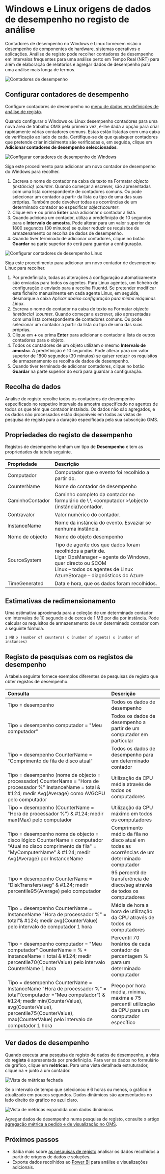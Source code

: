 <properties 
   pageTitle="Contadores de desempenho do Windows e Linux no registo de análise | Microsoft Azure"
   description="Contadores de desempenho são recolhidos pela análise de registo para analisar o desempenho no Windows e Linux agentes.  Este artigo descreve como configurar a recolha de contadores de desempenho para ambas as janelas e Linux agentes, detalhes de estes são armazenados no repositório de OMS e sobre como analisá-los no portal do OMS."
   services="log-analytics"
   documentationCenter=""
   authors="bwren"
   manager="jwhit"
   editor="tysonn" />
<tags 
   ms.service="log-analytics"
   ms.devlang="na"
   ms.topic="article"
   ms.tgt_pltfrm="na"
   ms.workload="infrastructure-services"
   ms.date="10/27/2016"
   ms.author="bwren" />

# <a name="windows-and-linux-performance-data-sources-in-log-analytics"></a>Windows e Linux origens de dados de desempenho no registo de análise 

Contadores de desempenho no Windows e Linux fornecem visão o desempenho de componentes de hardware, sistemas operativos e aplicações.  Análise de registo pode recolher contadores de desempenho em intervalos frequentes para uma análise perto em Tempo Real (NRT) para além de elaboração de relatórios e agregar dados de desempenho para uma análise mais longa de termos.

![Contadores de desempenho](media/log-analytics-data-sources-performance-counters/overview.png)

## <a name="configuring-performance-counters"></a>Configurar contadores de desempenho

Configure contadores de desempenho no [menu de dados em definições de análise de registo](log-analytics-data-sources.md#configuring-data-sources).

Quando configurar o Windows ou Linux desempenho contadores para uma nova área de trabalho OMS pela primeira vez, é-lhe dada a opção para criar rapidamente várias contadores comuns.  Estas estão listadas com uma caixa de verificação ao lado de cada.  Certifique-se de que quaisquer contadores que pretende criar inicialmente são verificadas e, em seguida, clique em **Adicionar contadores de desempenho seleccionados**.

![Configurar contadores de desempenho do Windows](media/log-analytics-data-sources-performance-counters/configure-windows.png)

Siga este procedimento para adicionar um novo contador de desempenho do Windows para recolher.

1. Escreva o nome do contador na caixa de texto na Formatar *objecto (instância) \counter*.  Quando começar a escrever, são apresentadas com uma lista correspondente de contadores comuns.  Ou pode selecionar um contador a partir da lista ou tipo de uma das suas próprias.  Também pode devolver todas as ocorrências de um determinado contador ao especificar *object\counter*. 
2. Clique em **+** ou prima **Enter** para adicionar o contador à lista.
3. Quando adiciona um contador, utiliza a predefinição de 10 segundos para o **Intervalo de amostra**.  Pode alterar para um valor superior de 1800 segundos (30 minutos) se quiser reduzir os requisitos de armazenamento os recolha de dados de desempenho.
4. Quando tiver terminado de adicionar contadores, clique no botão **Guardar** na parte superior do ecrã para guardar a configuração.

![Configurar contadores de desempenho Linux](media/log-analytics-data-sources-performance-counters/configure-linux.png)

Siga este procedimento para adicionar um novo contador de desempenho Linux para recolher.

1. Por predefinição, todas as alterações à configuração automaticamente são enviadas para todos os agentes.  Para Linux agentes, um ficheiro de configuração é enviado para a recolha Fluentd.  Se pretender modificar este ficheiro manualmente em cada agente Linux, em seguida, desmarque a caixa *Aplicar abaixo configuração para minha máquinas Linux*.
2. Escreva o nome do contador na caixa de texto na Formatar *objecto (instância) \counter*.  Quando começar a escrever, são apresentadas com uma lista correspondente de contadores comuns.  Ou pode selecionar um contador a partir da lista ou tipo de uma das suas próprias.  
2. Clique em **+** ou prima **Enter** para adicionar o contador à lista de outros contadores para o objeto.
3. Todos os contadores de um objeto utilizam o mesmo **Intervalo de amostra**.  A predefinição é 10 segundos.  Pode alterar para um valor superior de 1800 segundos (30 minutos) se quiser reduzir os requisitos de armazenamento os recolha de dados de desempenho.
4. Quando tiver terminado de adicionar contadores, clique no botão **Guardar** na parte superior do ecrã para guardar a configuração.

## <a name="data-collection"></a>Recolha de dados

Análise de registo recolhe todos os contadores de desempenho especificado no respetivo intervalo da amostra especificado no agentes de todos os que têm que contador instalado.  Os dados não são agregados, e os dados não processados estão disponíveis em todas as vistas de pesquisa de registo para a duração especificada pela sua subscrição OMS.


## <a name="performance-record-properties"></a>Propriedades do registo de desempenho

Registos de desempenho tenham um tipo de **Desempenho** e tem as propriedades da tabela seguinte.

| Propriedade | Descrição |
|:--|:--|
| Computador         | Computador que o evento foi recolhido a partir do. |
| CounterName      | Nome do contador de desempenho |
| CaminhoContador      | Caminho completo da contador no formulário de \\ \\ \<computador >\\objecto (instância)\\contador. |
| Contravalor     | Valor numérico do contador.  |
| InstanceName     | Nome da instância do evento.  Esvaziar se nenhuma instância. |
| Nome de objecto       | Nome do objeto desempenho |
| SourceSystem  | Tipo de agente dos que dados foram recolhidos a partir de. <br> Ligar OpsManager – agente do Windows, quer directo ou SCOM <br> Linux – todos os agentes de Linux  <br> AzureStorage – diagnósticos do Azure |
| TimeGenerated       | Data e hora, que os dados foram recolhidos. |


## <a name="sizing-estimates"></a>Estimativas de redimensionamento

 Uma estimativa aproximada para a coleção de um determinado contador em intervalos de 10 segundo é de cerca de 1 MB por dia por instância.  Pode calcular os requisitos de armazenamento de um determinado contador com a seguinte fórmula.

    1 MB x (number of counters) x (number of agents) x (number of instances)

## <a name="log-searches-with-performance-records"></a>Registo de pesquisas com os registos de desempenho

A tabela seguinte fornece exemplos diferentes de pesquisas de registo que obter registos de desempenho.

| Consulta | Descrição |
|:--|:--|
| Tipo = desempenho | Todos os dados de desempenho |
| Tipo = desempenho computador = "Meu computador" | Todos os dados de desempenho a partir de um computador em particular |
| Tipo = desempenho CounterName = "Comprimento de fila de disco atual" | Todos os dados de desempenho para um determinado contador |
| Tipo = desempenho (nome de objecto = processador) CounterName = "Hora de processador %" InstanceName = total & #124; medir Avg(Average) como AVGCPU pelo computador | Utilização da CPU média através de todos os computadores |
| Tipo = desempenho (CounterName = "Hora de processador %") & #124;  medir max(Max) pelo computador | Utilização da CPU máximo em todos os computadores |
| Tipo = desempenho nome de objecto = disco lógico CounterName = computador "Atual no disco comprimento da fila" = "MyComputerName" & #124; medir Avg(Average) por InstanceName | Comprimento médio da fila no disco atual em todas as ocorrências de um determinado computador |
| Tipo = desempenho CounterName = "DiskTransfers/seg" & #124; medir percentile95(Average) pelo computador | 95 percentil de transferência de disco/seg através de todos os computadores |
| Tipo = desempenho CounterName = InstanceName "Hora de processador %" = total"& #124; medir avg(CounterValue) pelo intervalo de computador 1 hora | Média de hora a hora de utilização da CPU através de todos os computadores |
| Tipo = desempenho computador = "Meu computador" CounterName = % * InstanceName = total & #124; medir percentile70(CounterValue) pelo intervalo CounterName 1 hora | Percentil 70 horários de cada contador de percentagem % para um determinado computador |
| Tipo = desempenho CounterName = InstanceName "Hora de processador %" = total"(computador ="Meu computador") & #124; medir min(CounterValue), avg(CounterValue), percentile75(CounterValue), max(CounterValue) pelo intervalo de computador 1 hora | Preço por hora média, mínima, máxima e 75 percentil utilização da CPU para um computador específico |

## <a name="viewing-performance-data"></a>Ver dados de desempenho

Quando executa uma pesquisa de registo de dados de desempenho, a vista do **registo** é apresentada por predefinição.  Para ver os dados no formulário de gráfico, clique em **métricas**.  Para uma vista detalhada estruturador, clique na **+** junto a um contador.  

![Vista de métricas fechada](media/log-analytics-data-sources-performance-counters/metricscollapsed.png)

Se o intervalo de tempo que selecionou é 6 horas ou menos, o gráfico é atualizado em poucos segundos.  Dados dinâmicos são apresentados no lado direito do gráfico no azul claro.

![Vista de métricas expandida com dados dinâmicos](media/log-analytics-data-sources-performance-counters/metricsexpanded.png)

Agregar dados de desempenho numa pesquisa de registo, consulte o artigo [agregação métrica a pedido e de visualização no OMS](http://blogs.technet.microsoft.com/msoms/2016/02/26/on-demand-metric-aggregation-and-visualization-in-oms/).

## <a name="next-steps"></a>Próximos passos

- Saiba mais sobre [as pesquisas de registo](log-analytics-log-searches.md) analisar os dados recolhidos a partir de origens de dados e soluções.  
- Exporte dados recolhidos ao [Power BI](log-analytics-powerbi.md) para análise e visualizações adicionais.